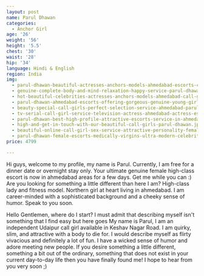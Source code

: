 ```yaml
---
layout: post
name: Parul Dhawan
categories:
  - Anchor Girl
age: '26'
weight: '56'
height: '5.5'
chest: '30'
waist: '28'
hip: '34'
language: Hindi & English
region: India
img:
  - parul-dhawan-beautiful-actresses-anchors-models-ahmedabad-escorts-celebrities.jpg
  - genuine-complete-body-and-mind-relaxation-happy-service-parul-dhawan.jpg
  - hot-beautiful-celebrities-actresses-anchors-models-ahmedabad-call-girl.jpg
  - parul-dhawan-ahmedabad-escorts-offering-gorgeous-genuine-young-girl.jpg
  - beauty-special-call-girls-perfect-selection-service-ahmedabad-parul-dhawan.jpg
  - tv-serial-call-girl-service-television-actress-ahmedabad-actress-escorts.jpg
  - parul-dhawan-best-high-profile-attractive-escorts-service-in-ahmedabad.jpg
  - high-and-get-in-touch-with-our-beautiful-call-girls-parul-dhawan.jpg
  - beautiful-online-call-girl-sex-service-attractive-personality-female-escort.jpg
  - parul-dhawan-female-escorts-medically-virgins-ultra-modern-celebrities.jpg
price: 4799

---
```



Hi guys, welcome to my profile, my name is Parul. Currently, I am free for a dinner date or overnight stay only. Your ultimate genuine female high-class escort is now in ahmedabad areas for a few days. Get me while you can :) Are you looking for something a little different than here I am? High-class lady and fitness model. Northern girl at heart living in ahmedabad. I am career-minded with a sophisticated background and a cheeky sense of humor. Speak to you soon.

Hello Gentlemen, where do I start? I must admit that describing myself isn't something that I find easy but here goes My name is Parul, I am an independent Udaipur call girl available in Keshav Nagar Road. I am quirky, slim, and attractive with a body to die for. I would describe myself as flirty vivacious and definitely a lot of fun. I have a wicked sense of humor and adore meeting new people. If you desire something a little different, something a bit out of the ordinary, something that does not exist in your current day-to-day life then you have finally found me! I hope to hear from you very soon ;)
